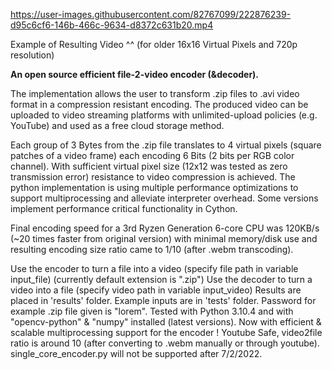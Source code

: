 https://user-images.githubusercontent.com/82767099/222876239-d95c6cf6-146b-466c-9634-d8372c631b20.mp4


Example of Resulting Video ^^ (for older 16x16 Virtual Pixels and 720p resolution) 




**An open source efficient file-2-video encoder (&decoder).** 

The implementation allows the user to transform .zip files to .avi video format in a compression resistant encoding. The produced video can be uploaded to video streaming platforms with unlimited-upload policies (e.g. YouTube) and used as a free cloud storage method.

Each group of 3 Bytes from the .zip file translates to 4 virtual pixels (square patches of a video frame) each encoding 6 Bits (2 bits per RGB color channel). With sufficient virtual pixel size (12x12 was tested as zero transmission error) resistance to video compression is achieved. The python implementation is using multiple performance optimizations to support multiprocessing and alleviate interpreter overhead. Some versions implement performance critical functionality in Cython. 

Final encoding speed for a 3rd Ryzen Generation 6-core CPU was 120KB/s (~20 times faster from original version) with minimal memory/disk use and resulting encoding size ratio came to 1/10 (after .webm transcoding).






Use the encoder to turn a file into a video (specify file path in variable input_file) (currently default extension is ".zip")
Use the decoder to turn a video into a file (specify video path in variable input_video) 
Results are placed in 'results' folder.
Example inputs are in 'tests' folder.
Password for example .zip file given is "lorem".
Tested with Python 3.10.4 and with "opencv-python" & "numpy" installed (latest versions).
Now with efficient & scalable multiprocessing support for the encoder !
Youtube Safe, video2file ratio is around 10 (after converting to .webm manually or through youtube).
single_core_encoder.py will not be supported after 7/2/2022.





